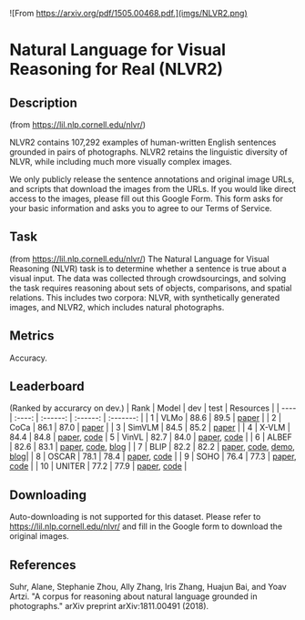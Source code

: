 ![From https://arxiv.org/pdf/1505.00468.pdf.](imgs/NLVR2.png)

# Natural Language for Visual Reasoning for Real (NLVR2)

## Description
(from https://lil.nlp.cornell.edu/nlvr/)

NLVR2 contains 107,292 examples of human-written English sentences grounded in pairs of photographs. NLVR2 retains the linguistic diversity of NLVR, while including much more visually complex images.

We only publicly release the sentence annotations and original image URLs, and scripts that download the images from the URLs. If you would like direct access to the images, please fill out this Google Form. This form asks for your basic information and asks you to agree to our Terms of Service.


## Task
(from https://lil.nlp.cornell.edu/nlvr/)
The Natural Language for Visual Reasoning (NLVR) task is to determine whether a sentence is true about a visual input. The data was collected through crowdsourcings, and solving the task requires reasoning about sets of objects, comparisons, and spatial relations. This includes two corpora: NLVR, with synthetically generated images, and NLVR2, which includes natural photographs.


## Metrics
Accuracy.

## Leaderboard
(Ranked by accurarcy on dev.)
| Rank | Model  | dev | test | Resources |
| ---- | :----: | :------: | :------: | :-------: |
| 1    |  VLMo  |   88.6   |   89.5   |  [paper](https://arxiv.org/pdf/2111.02358.pdf) |
| 2    |  CoCa  |   86.1   |   87.0   |  [paper](https://arxiv.org/pdf/2205.01917.pdf) |
| 3    | SimVLM  |   84.5   |   85.2   | [paper](https://openreview.net/pdf?id=GUrhfTuf_3) |
| 4    | X-VLM  | 84.4  | 84.8  |  [paper](https://arxiv.org/pdf/2111.08276v3.pdf), [code](https://github.com/zengyan-97/X-VLM)
| 5    | VinVL  | 82.7 | 84.0 |                                                                          [paper](https://arxiv.org/pdf/2101.00529.pdf), [code](https://github.com/pzzhang/VinVL)                                                                           |
| 6    | ALBEF  |   82.6   |   83.1   |  [paper](https://arxiv.org/abs/2107.07651), [code](https://github.com/anonymous/ALBEF), [blog](https://blog.anonymousairesearch.com/align-before-fuse/)                                                 |
| 7    | BLIP  |   82.2   |   82.2   | [paper](https://arxiv.org/pdf/2201.12086.pdf), [code](https://github.com/anonymous/BLIP), [demo](https://huggingface.co/spaces/Salesforce/BLIP), [blog](https://blog.anonymousairesearch.com/blip-bootstrapping-language-image-pretraining/)|
| 8    |  OSCAR  |  78.1  | 78.4 |                           [paper](https://arxiv.org/pdf/2004.06165v5.pdf), [code](https://github.com/microsoft/Oscar)                            |
| 9    | SOHO  |   76.4   |   77.3  | [paper](https://arxiv.org/pdf/2104.03135.pdf), [code](https://github.com/researchmm/soho) |
| 10    | UNITER | 77.2  | 77.9 |                                                          [paper](https://www.ecva.net/papers/eccv_2020/papers_ECCV/papers/123750103.pdf), [code](https://github.com/ChenRocks/UNITER)                                                          |


## Downloading
Auto-downloading is not supported for this dataset. Please refer to https://lil.nlp.cornell.edu/nlvr/ and fill in the Google form to download the original images.


## References
Suhr, Alane, Stephanie Zhou, Ally Zhang, Iris Zhang, Huajun Bai, and Yoav Artzi. "A corpus for reasoning about natural language grounded in photographs." arXiv preprint arXiv:1811.00491 (2018).

